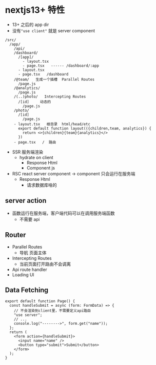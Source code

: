 # nextjs13+ 特性

- 13+ 之后的 app dir
- 没有`"use client"` 就是 server component

```
/src/
  /app/
    /api/
    /dashboard/
      /[app]/
        - layout.tsx
        - page.tsx   ------ /dashboard/:app
      - layout.tsx
      - page.tsx   /dashboard
    /@team/   生成一个插槽  Parallel Routes
      /page.js
    /@analytics/
      /page.js
    /(..)photo/   Intercepting Routes
      /[id]     动态的
        /page.js
    /photo/
      /[id]
        /page.js
    - layout.tsx   根目录  html/head/etc
      export default function layout(({children,team, analytics}) {
        return <>{children}{team}{analytics}</>
      })
    - page.tsx   /  路由
```

- SSR 服务端渲染
  - hydrate on client
    - Response Html
    - Component js
- RSC react server component -> component 只会运行在服务端
  - Response Html
    - 请求数据库啥的

## server action

- 函数运行在服务端，客户端代码可以在调用服务端函数
  - 不需要 api

## Router

- Parallel Routes
  - 导航 页面主体
- Intercepting Routes
  - 当前页面打开路由不会调离
- Api route handler
- Loading UI

## Data Fetching

```tsx
export default function Page() {
  const handleSubmit = async (form: FormData) => {
    // 不会渲染到client里，不需要定义api路由
    "use server";
    // ...
    console.log("-------->", form.get("name"));
  };
  return (
    <form action={handleSubmit}>
      <input name="name" />
      <button type="submit">Submit</button>
    </form>
  );
}
```
